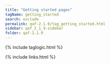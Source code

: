 ```yaml
---
title: "Getting started pages"
tagName: getting_started
search: exclude
permalink: qaf-2.1.9/tag_getting_started.html
sidebar: qaf_2_1_9-sidebar
folder: qaf-2.1.9
---
```

{% include taglogic.html %}

{% include links.html %}
